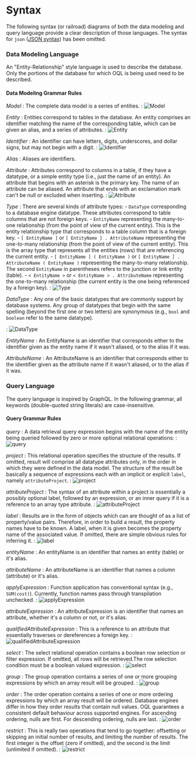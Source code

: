 Syntax
======

The following syntax (or railroad) diagrams of both the data modeling and query language provide a clear description of those languages.  The syntax for `json` ([JSON syntax](https://www.json.org/json-en.html)) has been omitted.

### Data Modeling Language

An "Entity-Relationship" style language is used to describe the database.  Only the portions of the database for which OQL is being used need to be described.

#### Data Modeling Grammar Rules

*Model*
: The complete data model is a series of entities.
: ![Model](.../dml-diagram/Model.png)

*Entity*
: Entities correspond to tables in the database. An entity comprises an identifier matching the name of the corresponding table, which can be given an alias, and a series of attributes.
: ![Entity](.../dml-diagram/Entity.png)

*Identifier*
: An identifier can have letters, digits, underscores, and dollar signs, but may not begin with a digit.
: ![Identifier](.../dml-diagram/Identifier.png)

*Alias*
: Aliases are identifiers.

*Attribute*
: Attributes correspond to columns in a table, if they have a datatype, or a simple entity type (i.e., just the name of an entity).  An attribute that begins with an asterisk is the primary key.  The name of an attribute can be aliased.  An attribute that ends with an exclamation mark can't be null or excluded when inserting.
: ![Attribute](.../dml-diagram/Attribute.png)

*Type*
: There are several kinds of attribute types:
    - `DataType` corresponding to a database engine datatype. These attributes correspond to table columns that are not foreign keys.
    - `EntityName` representing the many-to-one relationship (from the point of view of the current entity). This is the entity relationship type that corresponds to a table column that is a foreign key.
    - `[ EntityName ]` or `[ EntityName ] . AttributeName` representing the one-to-many relationship (from the point of view of the current entity). This is the array type that represents all the entities (rows) that are referencing the current entity.
    - `[ EntityName ] ( EntityName )` or `[ EntityName ] . AttributeName ( EntityName )` representing the many-to-many relationship.  The second `EntityName` in parentheses refers to the junction or link entity (table).
    - `< EntityName >` or `< EntityName > . AttributeName` representing the one-to-many relationship (the current entity is the one being referenced by a foreign key).
: ![Type](.../dml-diagram/Type.png)

*DataType*
: Any one of the basic datatypes that are commonly support by database systems. Any group of datatypes that begin with the same spelling (beyond the first one or two letters) are synonymous (e.g., `bool` and `boolean` refer to the same datatype).

: ![DataType](.../dml-diagram/DataType.png)

*EntityName*
: An EntityName is an identifier that corresponds either to the identifier given as the entity name if it wasn't aliased, or to the alias if it was.

*AttributeName*
: An AttributeName is an identifier that corresponds either to the identifier given as the attribute name if it wasn't aliased, or to the alias if it was.

### Query Language

The query language is inspired by GraphQL. In the following grammar, all keywords (double-quoted string literals) are case-insensitive.

#### Query Grammar Rules

*query*
: A data retrieval query expression begins with the name of the entity being queried followed by zero or more optional relational operations:
: ![query](.../oql-diagram/query.png)

*project*
: This relational operation specifies the structure of the results. If omitted, result will comprise all datatype attributes only, in the order in which they were defined in the data model. The structure of the result be basically a sequence of expressions each with an implicit or explicit `label`, namely `attributeProject`.
: ![project](.../oql-diagram/project.png)

*attributeProject*
: The syntax of an attribute within a project is essentially a possibly optional label, followed by an expression, or an inner query if it is a reference to an array type attribute.
: ![attributeProject](.../oql-diagram/attributeProject.png)

*label*
: Results are in the form of objects which can are thought of as a list of property/value pairs. Therefore, in order to build a result, the property names have to be known. A label, when it is given becomes the property name of the associated value.  If omitted, there are simple obvious rules for inferring it.
: ![label](.../oql-diagram/label.png)

*entityName*
: An entityName is an identifier that names an entity (table) or it's alias.

*attributeName*
: An attributeName is an identifier that names a column (attribute) or it's alias.

*applyExpression*
: Function application has conventional syntax (e.g., `SUM(cost)`).  Currently, function names pass through transpilation unchecked.
: ![applyExpression](.../oql-diagram/applyExpression.png)

*attributeExpression*
: An attributeExpression is an identifier that names an attribute, whether it's a column or not, or it's alias.

*qualifiedAttributeExpression*
: This is a reference to an attribute that essentially traverses or dereferences a foreign key.
: ![qualifiedAttributeExpression](.../oql-diagram/qualifiedAttributeExpression.png)

*select*
: The select relational operation contains a boolean row selection or filter expression.  If omitted, all rows will be retrieved.The row selection condition must be a boolean valued expression.
: ![select](.../oql-diagram/select.png)

*group*
: The group operation contains a series of one or more grouping expressions by which an array result will be grouped.
: ![group](.../oql-diagram/group.png)

*order*
: The order operation contains a series of one or more ordering expressions by which an array result will be ordered.  Database engines differ in how they order results that contain null values.  OQL guarantees a consistent default behaviour across supported engines.  For ascending ordering, nulls are first.  For descending ordering, nulls are last.
: ![order](.../oql-diagram/order.png)

*restrict*
: This is really two operations that tend to go together: offsetting or skipping an initial number of results, and limiting the number of results.  The first integer is the offset (zero if omitted), and the second is the limit (unlimited if omitted).
: ![restrict](.../oql-diagram/restrict.png)
